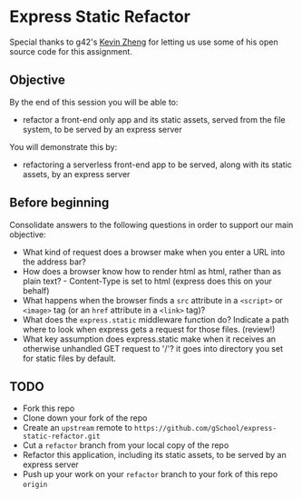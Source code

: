 # Express Static Refactor

Special thanks to g42's [Kevin Zheng](https://github.com/kvinzheng) for letting us use some of his open source code for this assignment.

## Objective

By the end of this session you will be able to:

  - refactor a front-end only app and its static assets, served from the file system, to be served by an express server

You will demonstrate this by:

  - refactoring a serverless front-end app to be served, along with its static assets, by an express server

## Before beginning

Consolidate answers to the following questions in order to support our main objective:

  - What kind of request does a browser make when you enter a URL into the address bar?
  - How does a browser know how to render html as html, rather than as plain text?
        - Content-Type is set to html (express does this on your behalf)
  - What happens when the browser finds a `src` attribute in a `<script>` or `<image>` tag (or an `href` attribute in a `<link>` tag)?
  - What does the `express.static` middleware function do?
  Indicate a path where to look when express gets a request for those files. (review!)
  - What key assumption does express.static make when it receives an otherwise unhandled GET request to '/'?
  it goes into directory you set for static files by default.

## TODO

  - Fork this repo
  - Clone down your fork of the repo
  - Create an `upstream` remote to `https://github.com/gSchool/express-static-refactor.git`
  - Cut a `refactor` branch from your local copy of the repo
  - Refactor this application, including its static assets, to be served by an express server
  - Push up your work on your `refactor` branch to your fork of this repo `origin`
